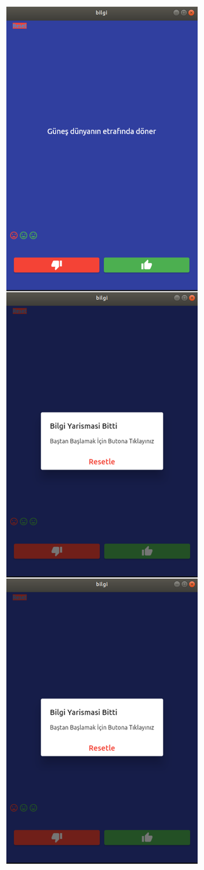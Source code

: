 ![alt text](https://github.com/durmusgulbahar/flutter_exercises/blob/main/bilgi/ss1.png) ![alt text](https://github.com/durmusgulbahar/flutter_exercises/blob/main/bilgi/ss2.png)
![alt text](https://github.com/durmusgulbahar/flutter_exercises/blob/main/bilgi/ss2.png)
